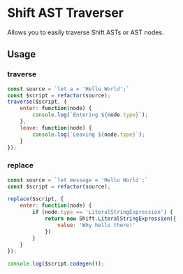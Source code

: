 # Shift AST Traverser

Allows you to easily traverse Shift ASTs or AST nodes.

## Usage

### traverse

```javascript
const source = `let a = 'Hello World';`
const $script = refactor(source);
traverse($script, {
    enter: function(node) {
        console.log(`Entering ${node.type}`);
    },
    leave: function(node) {
        console.log(`Leaving ${node.type}`);
    }
});
```

### replace

```javascript
const source = `let message = 'Hello World';`
const $script = refactor(source);

replace($script, {
    enter: function(node) {
        if (node.type == 'LiteralStringExpression') {
            return new Shift.LiteralStringExpression({
                value: 'Why hello there!'
            })
        }
    }
});

console.log($script.codegen());
```